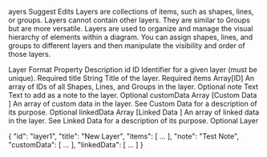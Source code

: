 ayers
Suggest Edits
Layers are collections of items, such as shapes, lines, or groups. Layers cannot contain other layers. They are similar to Groups but are more versatile. Layers are used to organize and manage the visual hierarchy of elements within a diagram. You can assign shapes, lines, and groups to different layers and then manipulate the visibility and order of those layers.

Layer Format
Property	Description	
id	ID
Identifier for a given layer (must be unique).	Required
title	String
Title of the layer.	Required
items	Array[ID]
An array of IDs of all Shapes, Lines, and Groups in the layer.	Optional
note	Text
Text to add as a note to the layer.	Optional
customData	Array [Custom Data ]
An array of custom data in the layer. See Custom Data for a description of its purpose.	Optional
linkedData	Array [Linked Data ]
An array of linked data in the layer. See Linked Data for a description of its purpose.	Optional
Layer

{
  "id": "layer1",
  "title": "New Layer",
  "items": [ ... ],
  "note": "Test Note",
  "customData": [ ... ],
  "linkedData": [ ... ]
}